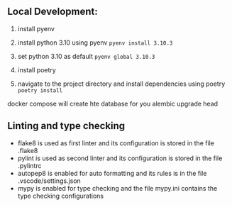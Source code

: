 ## Local Development:

1. install pyenv

2. install python 3.10 using pyenv
`pyenv install 3.10.3`
3. set python 3.10 as default
`pyenv global 3.10.3`

4. install poetry

5. navigate to the project directory and install dependencies using poetry
`poetry install`

docker compose will create hte database for you
alembic upgrade head

## Linting and type checking

- flake8 is used as first linter and its configuration is stored in the file .flake8
- pylint is used as second linter and its configuration is stored in the file .pylintrc
- autopep8 is enabled for auto formatting and its rules is in the file .vscode/settings.json
- mypy is enabled for type checking and the file mypy.ini contains the type checking configurations
